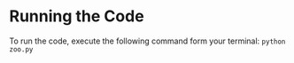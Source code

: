 # Running the Code 
To run the code, execute the following command form your terminal: `python zoo.py`

